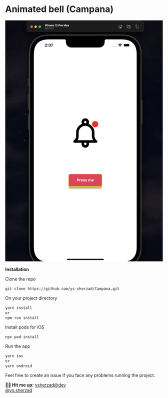 # Animated bell (Campana)

![](CampanaScreenshot.png)

**Installation**

Clone the repo
```
git clone https://github.com/ys-sherzad/Campana.git
```
On your project directory

```
yarn install
or
npm run install
```
Install pods for iOS
```
npx pod-install
```
Run the app
```
yarn ios
or 
yarn android
```

Feel free to create an issue if you face any problems running the project.

**💬🥂 Hit me up:**
[ysherzad@dev](https://ysherzad.dev)\
[@ys.sherzad](https://www.instagram.com/ys.sherzad/)
